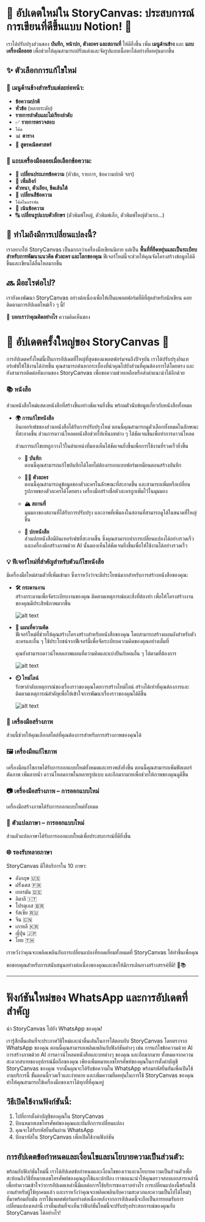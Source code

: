 # 🚀 อัปเดตใหม่ใน StoryCanvas: ประสบการณ์การเขียนที่ดีขึ้นแบบ Notion! 🎉  

เราได้ปรับปรุงส่วนของ **บันทึก, หน้าปก, ตัวละคร และสถานที่** ให้ดียิ่งขึ้น เพิ่ม **เมนูด้านข้าง** และ **แถบเครื่องมือลอย** เพื่อช่วยให้คุณสามารถปรับแต่งและจัดรูปแบบเนื้อหาได้อย่างยืดหยุ่นมากขึ้น  

## ✨ ตัวเลือกการแก้ไขใหม่  

### 🔹 เมนูด้านข้างสำหรับแต่ละย่อหน้า:  
- **ข้อความปกติ**  
- **หัวข้อ** (หลายระดับ)  
- **รายการลำดับและไม่เรียงลำดับ**  
- ✅ **รายการตรวจสอบ**  
- ``` โค้ด ```  
- 📊 **ตาราง**  
- 🧮 **สูตรคณิตศาสตร์**  

### 🔹 แถบเครื่องมือลอยเมื่อเลือกข้อความ:  
- 🔄 **เปลี่ยนประเภทข้อความ** (หัวข้อ, รายการ, ข้อความปกติ ฯลฯ)  
- 🔗 **เพิ่มลิงก์**  
- **ตัวหนา, ตัวเอียง, ขีดเส้นใต้**  
- 🎨 **เปลี่ยนสีข้อความ**  
- `โค้ดในบรรทัด`  
- 🔖 **เน้นข้อความ**  
- 🔠 **เปลี่ยนรูปแบบตัวอักษร** (ตัวพิมพ์ใหญ่, ตัวพิมพ์เล็ก, ตัวพิมพ์ใหญ่ตัวแรก...)  

## 🎯 ทำไมถึงมีการเปลี่ยนแปลงนี้?  
เราอยากให้ StoryCanvas เป็นมากกว่าเครื่องมือเขียนนิยาย แต่เป็น **พื้นที่ที่ยืดหยุ่นและเป็นระเบียบสำหรับการพัฒนาแนวคิด ตัวละคร และโลกของคุณ** ฟีเจอร์ใหม่นี้จะช่วยให้คุณจัดโครงสร้างข้อมูลได้ดีขึ้นและเขียนได้ลื่นไหลมากขึ้น  

## 🔜 มีอะไรต่อไป?  
เรายังคงพัฒนา StoryCanvas อย่างต่อเนื่องเพื่อให้เป็นแพลตฟอร์มที่ดีที่สุดสำหรับนักเขียน คอยติดตามการอัปเดตใหม่เร็ว ๆ นี้!  

💬 **บอกเราว่าคุณคิดอย่างไร** ความคิดเห็นของ


# 🌟 อัปเดตครั้งใหญ่ของ StoryCanvas 🌟

การอัปเดตครั้งใหม่นี้เป็นการอัปเดตที่ใหญ่ที่สุดของแพลตฟอร์มจนถึงปัจจุบัน
เราได้ปรับปรุงอินเทอร์เฟซให้ใช้งานได้ง่ายขึ้น คุณสามารถค้นหากระเบื้องที่นำคุณไปยังส่วนที่คุณต้องการได้โดยตรง และยังสามารถติดต่อทีมงานของ StoryCanvas เพื่อขอความช่วยเหลือหรือส่งคำแนะนำได้อีกด้วย

### 📚 หนังสือ

ส่วนหนังสือใหม่แสดงหนังสือที่สร้างขึ้นอย่างชัดเจนยิ่งขึ้น พร้อมตัวนับข้อมูลเกี่ยวกับหนังสือทั้งหมด

- **🌍 การแก้ไขหนังสือ**  
  อินเทอร์เฟซของส่วนหนังสือได้รับการปรับปรุงใหม่ ตอนนี้คุณสามารถดูตัวเลือกทั้งหมดในลักษณะที่สะอาดขึ้น ส่วนการดาวน์โหลดหนังสือช่วยให้เห็นบทต่าง ๆ ได้ชัดเจนขึ้นเพื่อทำการดาวน์โหลด
  
  ส่วนการแก้ไขบทถูกวางไว้ในตำแหน่งที่มองเห็นได้ชัดเจนยิ่งขึ้นเพื่อการใช้งานที่รวดเร็วยิ่งขึ้น

  - **📑 บันทึก**  
    ตอนนี้คุณสามารถแก้ไขบันทึกได้โดยไม่ต้องกรอกแบบฟอร์มเหมือนตอนสร้างบันทึก

  - **👨‍🎨 ตัวละคร**  
    ตอนนี้คุณสามารถดูข้อมูลของตัวละครในลักษณะที่สะอาดขึ้น และสามารถเพิ่มหรือเปลี่ยนรูปภาพของตัวละครได้โดยตรง เครื่องมือสร้างชื่อตัวละครถูกเพิ่มไว้ในมุมมอง

  - **🏔️ สถานที่**  
    มุมมองของสถานที่ได้รับการปรับปรุง และภาพที่เพิ่มลงในสถานที่สามารถดูได้ในขนาดที่ใหญ่ขึ้น

  - **🎄 ปกหนังสือ**  
    ส่วนปกหนังสือมีอินเทอร์เฟซที่สะอาดขึ้น ซึ่งคุณสามารถทำการเปลี่ยนแปลงได้อย่างรวดเร็ว และเครื่องมือสร้างภาพด้วย AI นั้นมองเห็นได้ชัดเจนยิ่งขึ้นเพื่อให้ใช้งานได้อย่างรวดเร็ว

### 💡 ฟีเจอร์ใหม่ที่สำคัญสำหรับตัวแก้ไขหนังสือ
มีเครื่องมือใหม่สามตัวที่เพิ่มเข้ามา ซึ่งเราหวังว่าจะมีประโยชน์มากสำหรับการสร้างหนังสือของคุณ:

- **🛠️ กระดานงาน**  
  สร้างกระดานเพื่อจัดระเบียบงานของคุณ ติดตามเหตุการณ์และสิ่งที่ต้องทำ เพื่อให้โครงสร้างงานของคุณมีประสิทธิภาพมากขึ้น

  ![alt text](https://raw.githubusercontent.com/kimvex/storycanvas-blog-info/refs/heads/main/imgs/Imagen%20board.webp.webp)

- **🏰 แผนที่ความคิด**  
  ฟีเจอร์ใหม่ที่ช่วยให้คุณสร้างโครงสร้างสำหรับหนังสือของคุณ โดยสามารถสร้างแผนผังสำหรับตัวละครและอื่น ๆ ใช้ประโยชน์จากฟีเจอร์นี้เพื่อจัดระเบียบความคิดของคุณอย่างเต็มที่
  
  คุณยังสามารถดาวน์โหลดภาพแผนที่ความคิดและแบ่งปันกับคนอื่น ๆ ได้ตามที่ต้องการ

  ![alt text](https://raw.githubusercontent.com/kimvex/storycanvas-blog-info/refs/heads/main/imgs/Mapa%20mental.webp.webp)

- **⏲️ ไทม์ไลน์**  
  รักษาลำดับเหตุการณ์ของเรื่องราวของคุณโดยการสร้างไทม์ไลน์ สร้างได้เท่าที่คุณต้องการและติดตามเหตุการณ์สำคัญเพื่อให้เข้าใจการพัฒนาเรื่องราวของคุณได้ดีขึ้น

  ![alt text](https://raw.githubusercontent.com/kimvex/storycanvas-blog-info/refs/heads/main/imgs/timeline.webp.webp)

### 🌟 เครื่องมือสร้างภาพ
ส่วนนี้ช่วยให้คุณเลือกสไตล์ที่คุณต้องการสำหรับการสร้างภาพของคุณได้

### 🖼️ เครื่องมือแก้ไขภาพ
เครื่องมือแก้ไขภาพได้รับการออกแบบใหม่ทั้งหมดและทรงพลังยิ่งขึ้น ตอนนี้คุณสามารถเพิ่มฟิลเตอร์ ตัดภาพ เพิ่มลายน้ำ ดาวน์โหลดภาพในหลายรูปแบบ และอีกมากมายเพื่อช่วยให้ภาพของคุณดูดีขึ้น

### 📷 เครื่องมือสร้างภาพ – การออกแบบใหม่
เครื่องมือสร้างภาพได้รับการออกแบบใหม่ทั้งหมด

### 💬 ตัวแปลภาษา – การออกแบบใหม่
ส่วนตัวแปลภาษาได้รับการออกแบบใหม่เพื่อประสบการณ์ที่ดียิ่งขึ้น

### 🌐 รองรับหลายภาษา
StoryCanvas มีให้บริการใน 10 ภาษา:

- อังกฤษ 🇺🇸
- ฝรั่งเศส 🇫🇷
- เยอรมัน 🇩🇪
- อิตาลี 🇮🇹
- โปรตุเกส 🇧🇷
- รัสเซีย 🇷🇺
- จีน 🇨🇳
- เกาหลี 🇰🇷
- ญี่ปุ่น 🇯🇵
- ไทย 🇹🇭

เราหวังว่าคุณจะเพลิดเพลินกับการเปลี่ยนแปลงที่ยอดเยี่ยมทั้งหมดที่ StoryCanvas ได้ทำขึ้นเพื่อคุณ

ขอขอบคุณสำหรับการสนับสนุนอย่างต่อเนื่องของคุณและขอให้มีการเดินทางสร้างสรรค์ที่ดี! 🌱📚


---
# ฟังก์ชันใหม่ของ WhatsApp และการอัปเดตที่สำคัญ

นำ StoryCanvas ไปยัง WhatsApp ของคุณ!

เรารู้สึกตื่นเต้นที่จะประกาศวิธีใหม่และน่าตื่นเต้นในการโต้ตอบกับ StoryCanvas โดยตรงจาก WhatsApp ของคุณ ตอนนี้คุณสามารถเพลิดเพลินกับฟังก์ชันต่างๆ เช่น การแก้ไขข้อความด้วย AI การสร้างภาพด้วย AI การดาวน์โหลดหนังสือและบทต่างๆ ของคุณ และอีกมากมาย ทั้งหมดจากความสะดวกสบายของอุปกรณ์มือถือของคุณ เพียงเพิ่มหมายเลขโทรศัพท์ของคุณในการตั้งค่าบัญชี StoryCanvas ของคุณ จากนั้นคุณจะได้รับข้อความใน WhatsApp พร้อมรหัสยืนยันเพื่อเปิดใช้งานบริการนี้ ขั้นตอนนี้รวดเร็วและง่ายดาย และเพิ่มความยืดหยุ่นในการใช้ StoryCanvas ของคุณ ทำให้คุณสามารถใช้เครื่องมือของเราได้ทุกที่ที่คุณอยู่

## วิธีเปิดใช้งานฟังก์ชันนี้:

1. ไปที่การตั้งค่าบัญชีของคุณใน StoryCanvas
2. ป้อนหมายเลขโทรศัพท์ของคุณและบันทึกการเปลี่ยนแปลง
3. คุณจะได้รับรหัสยืนยันผ่าน WhatsApp
4. ป้อนรหัสใน StoryCanvas เพื่อเปิดใช้งานฟังก์ชัน

## การอัปเดตข้อกำหนดและเงื่อนไขและนโยบายความเป็นส่วนตัว:

พร้อมกับฟังก์ชันใหม่นี้ เราได้อัปเดตข้อกำหนดและเงื่อนไขของเราและนโยบายความเป็นส่วนตัวเพื่อสะท้อนถึงวิธีที่หมายเลขโทรศัพท์ของคุณถูกใช้และปกป้อง เราขอแนะนำให้คุณตรวจสอบเอกสารเหล่านี้เพื่อทำความเข้าใจว่าการอัปเดตเหล่านี้มีผลต่อการใช้บริการของเราอย่างไร การเปลี่ยนแปลงนี้พร้อมใช้งานสำหรับผู้ใช้ทุกคนแล้ว และเราหวังว่าคุณจะเพลิดเพลินกับความสะดวกและความเป็นไปได้ใหม่ๆ ที่มาพร้อมกับมัน การใช้แพลตฟอร์มอย่างต่อเนื่องหลังจากการอัปเดตนี้จะถือเป็นการยอมรับการเปลี่ยนแปลงเหล่านี้ เราตื่นเต้นที่จะเห็นว่าฟังก์ชันใหม่นี้จะปรับปรุงประสบการณ์ของคุณกับ StoryCanvas ได้อย่างไร!